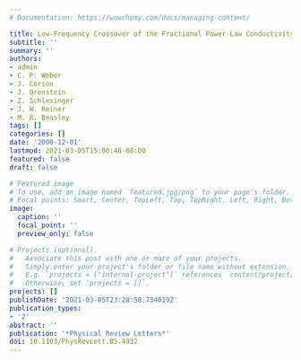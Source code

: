 ```yaml
---
# Documentation: https://wowchemy.com/docs/managing-content/

title: Low-Frequency Crossover of the Fractional Power-Law Conductivity in SrRuO$_3$
subtitle: ''
summary: ''
authors:
- admin
- C. P. Weber
- J. Corson
- J. Orenstein
- Z. Schlesinger
- J. W. Reiner
- M. R. Beasley
tags: []
categories: []
date: '2000-12-01'
lastmod: 2021-03-05T15:00:48-08:00
featured: false
draft: false

# Featured image
# To use, add an image named `featured.jpg/png` to your page's folder.
# Focal points: Smart, Center, TopLeft, Top, TopRight, Left, Right, BottomLeft, Bottom, BottomRight.
image:
  caption: ''
  focal_point: ''
  preview_only: false

# Projects (optional).
#   Associate this post with one or more of your projects.
#   Simply enter your project's folder or file name without extension.
#   E.g. `projects = ["internal-project"]` references `content/project/deep-learning/index.md`.
#   Otherwise, set `projects = []`.
projects: []
publishDate: '2021-03-05T23:28:58.734019Z'
publication_types:
- '2'
abstract: ''
publication: '*Physical Review Letters*'
doi: 10.1103/PhysRevLett.85.4932
---
```

